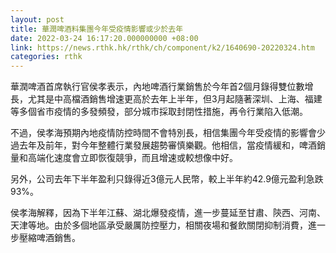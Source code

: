 ```yaml
---
layout: post
title: 華潤啤酒料集團今年受疫情影響或少於去年
date: 2022-03-24 16:17:20.000000000 +08:00
link: https://news.rthk.hk/rthk/ch/component/k2/1640690-20220324.htm
categories: rthk
---
```


華潤啤酒首席執行官侯孝表示，內地啤酒行業銷售於今年首2個月錄得雙位數增長，尤其是中高檔酒銷售增速更高於去年上半年，但3月起隨著深圳、上海、福建等多個省市疫情的多發頻發，部分城市採取封閉性措施，再令行業陷入低潮。

不過，侯孝海預期內地疫情防控時間不會特別長，相信集團今年受疫情的影響會少過去年及前年，對今年整體行業發展趨勢審慎樂觀。他相信，當疫情緩和，啤酒銷量和高端化速度會立即恢復競爭，而且增速或較想像中好。

另外，公司去年下半年盈利只錄得近3億元人民幣，較上半年約42.9億元盈利急跌93%。

侯孝海解釋，因為下半年江蘇、湖北爆發疫情，進一步蔓延至甘肅、陝西、河南、天津等地。由於多個地區承受嚴厲防控壓力，相關夜場和餐飲關閉抑制消費，進一步壓縮啤酒銷售。
